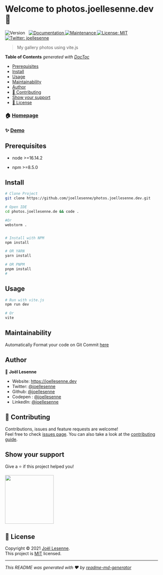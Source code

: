 <h1>Welcome to photos.joellesenne.dev 👋</h1>
<p>
  <img alt="Version" src="https://img.shields.io/badge/version-1.0.0-blue.svg?cacheSeconds=2592000" />
  <img alt="" src="https://img.shields.io/badge/node-%3E%3D16.0.0-blue.svg" />
  <img alt="" src="https://img.shields.io/badge/npm-%3E%3D7.13.0-blue.svg" />
  <a href="https://github.com/joellesenne/photos.joellesenne.dev#readme" target="_blank">
    <img alt="Documentation" src="https://img.shields.io/badge/documentation-yes-brightgreen.svg" />
  </a>
  <a href="https://github.com/joellesenne/photos.joellesenne.dev/graphs/commit-activity" target="_blank">
    <img alt="Maintenance" src="https://img.shields.io/badge/Maintained%3F-yes-green.svg" />
  </a>
  <a href="https://github.com/joellesenne/photos.joellesenne.dev/blob/master/LICENSE" target="_blank">
    <img alt="License: MIT" src="https://img.shields.io/github/license/joellesenne/cv.joellesenne.dev" />
  </a>
  <a href="https://twitter.com/joellesenne" target="_blank">
    <img alt="Twitter: joellesenne" src="https://img.shields.io/twitter/follow/joellesenne.svg?style=social" />
  </a>
</p>

> My gallery photos using vite.js

<!-- START doctoc generated TOC please keep comment here to allow auto update -->
<!-- DON'T EDIT THIS SECTION, INSTEAD RE-RUN doctoc TO UPDATE -->
**Table of Contents**  *generated with [DocToc](https://github.com/thlorenz/doctoc)*

- [Prerequisites](#prerequisites)
- [Install](#install)
- [Usage](#usage)
- [Maintainability](#maintainability)
- [Author](#author)
- [🤝 Contributing](#-contributing)
- [Show your support](#show-your-support)
- [📝 License](#-license)

<!-- END doctoc generated TOC please keep comment here to allow auto update -->

### 🏠 [Homepage](https://github.com/joellesenne/photos.joellesenne.dev)

### ✨ [Demo](https://photos.joellesenne.dev)

## Prerequisites

- node >=16.14.2

- npm >=8.5.0

## Install

```sh
# Clone Project
git clone https://github.com/joellesenne/photos.joellesenne.dev.git

# Open IDE
cd photos.joellesenne.de && code .

#Or 
webstorm .


# Install with NPM
npm install

# OR YARN
yarn install

# OR PNPM
pnpm install
#

```

## Usage

```sh
# Run with vite.js
npm run dev

# Or
vite
```

## Maintainability

Automatically Format your code on Git Commit [here](https://dev.to/ruppysuppy/automatically-format-your-code-on-git-commit-using-husky-eslint-prettier-in-9-minutes-45eg)

## Author

👤 **Joël Lesenne**

* Website: https://joellesenne.dev
* Twitter: [@joellesenne](https://twitter.com/joellesenne)
* Github: [@joellesenne](https://github.com/joellesenne)
* Codepen : [@joellesenne](https://codepen.io/joellesenne)
* LinkedIn: [@joellesenne](https://linkedin.com/in/joellesenne)

## 🤝 Contributing

Contributions, issues and feature requests are welcome! <br />Feel free to check [issues page](https://github.com/joellesenne/photos.joellesenne.dev/issues). You can also take a look at the [contributing guide](https://github.com/joellesenne/cv.joellesenne.dev/blob/master/CONTRIBUTING.md).

## Show your support

Give a ⭐️ if this project helped you!

<a href="https://www.patreon.com/joellesenne">
  <img alt="" src="https://c5.patreon.com/external/logo/become_a_patron_button@2x.png" width="160">
</a>

## 📝 License

Copyright © 2021 [Joël Lesenne](https://github.com/joellesenne). <br />This project is [MIT](https://github.com/joellesenne/photos.joellesenne.dev/blob/master/LICENSE) licensed.

*** 
_This README was generated with ❤️ by [readme-md-generator](https://github.com/kefranabg/readme-md-generator)_